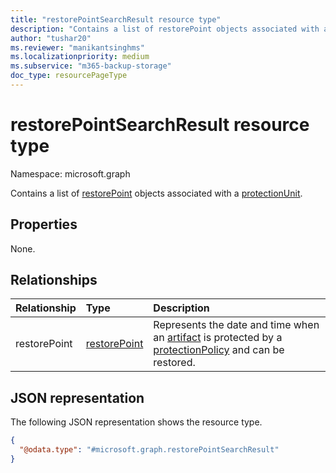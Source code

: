 ```yaml
---
title: "restorePointSearchResult resource type"
description: "Contains a list of restorePoint objects associated with a protectionUnit."
author: "tushar20"
ms.reviewer: "manikantsinghms"
ms.localizationpriority: medium
ms.subservice: "m365-backup-storage"
doc_type: resourcePageType
---
```


# restorePointSearchResult resource type

Namespace: microsoft.graph

Contains a list of [restorePoint](../resources/restorepoint.md) objects associated with a [protectionUnit](../resources/protectionunitbase.md).

## Properties

None.

## Relationships

|Relationship|Type|Description|
|:---|:---|:---|
|restorePoint|[restorePoint](../resources/restorepoint.md)|Represents the date and time when an [artifact](../resources/restoreartifactbase.md) is protected by a [protectionPolicy](../resources/protectionpolicybase.md) and can be restored.|

## JSON representation

The following JSON representation shows the resource type.
<!-- {
  "blockType": "resource",
  "@odata.type": "microsoft.graph.restorePointSearchResult"
}
-->
``` json
{
  "@odata.type": "#microsoft.graph.restorePointSearchResult"
}
```

